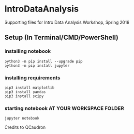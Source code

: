 # IntroDataAnalysis  
Supporting files for Intro Data Analysis Workshop, Spring 2018  

## Setup (In Terminal/CMD/PowerShell)
### installing notebook
`python3 -m pip install --upgrade pip`  
`python3 -m pip install jupyter`
### installing requirements
`pip3 install matplotlib`  
`pip3 install pandas`  
`pip3 install scipy`
### starting notebook AT YOUR WORKSPACE FOLDER
`jupyter notebook`

Credits to QCaudron
